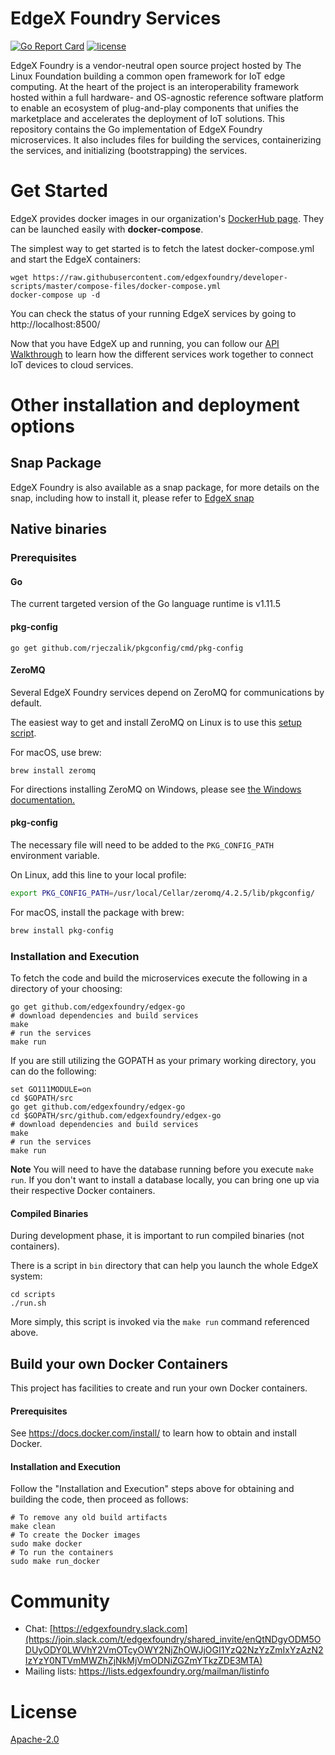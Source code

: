 # EdgeX Foundry Services
[![Go Report Card](https://goreportcard.com/badge/github.com/edgexfoundry/edgex-go)](https://goreportcard.com/report/github.com/edgexfoundry/edgex-go)
[![license](https://img.shields.io/badge/license-Apache%20v2.0-blue.svg)](LICENSE)

EdgeX Foundry is a vendor-neutral open source project hosted by The Linux Foundation building a common open framework for IoT edge computing.  At the heart of the project is an interoperability framework hosted within a full hardware- and OS-agnostic reference software platform to enable an ecosystem of plug-and-play components that unifies the marketplace and accelerates the deployment of IoT solutions.  This repository contains the Go implementation of EdgeX Foundry microservices.  It also includes files for building the services, containerizing the services, and initializing (bootstrapping) the services.

# Get Started
EdgeX provides docker images in our organization's [DockerHub page](https://hub.docker.com/u/edgexfoundry/).
They can be launched easily with **docker-compose**.

The simplest way to get started is to fetch the latest docker-compose.yml and start the EdgeX containers:
```
wget https://raw.githubusercontent.com/edgexfoundry/developer-scripts/master/compose-files/docker-compose.yml
docker-compose up -d
```
You can check the status of your running EdgeX services by going to http://localhost:8500/

Now that you have EdgeX up and running, you can follow our [API Walkthrough](https://docs.edgexfoundry.org/Ch-Walkthrough.html) to learn how the different services work together to connect IoT devices to cloud services.

# Other installation and deployment options
## Snap Package
EdgeX Foundry is also available as a snap package, for more details
on the snap, including how to install it, please refer to [EdgeX snap](https://github.com/edgexfoundry/edgex-go/blob/master/snap/README.md)


## Native binaries

### Prerequisites
#### Go
The current targeted version of the Go language runtime is v1.11.5

#### pkg-config
`go get github.com/rjeczalik/pkgconfig/cmd/pkg-config`

#### ZeroMQ
Several EdgeX Foundry services depend on ZeroMQ for communications by default.

The easiest way to get and install ZeroMQ on Linux is to use this [setup script](https://gist.github.com/katopz/8b766a5cb0ca96c816658e9407e83d00).

For macOS, use brew: 
```
brew install zeromq
``` 

For directions installing ZeroMQ on Windows, please see [the Windows documentation.](ZMQWindows.md)

#### pkg-config

The necessary file will need to be added to the `PKG_CONFIG_PATH` environment variable.
 
On Linux, add this line to your local profile:
```bash
export PKG_CONFIG_PATH=/usr/local/Cellar/zeromq/4.2.5/lib/pkgconfig/
```

For macOS, install the package with brew:
```bash
brew install pkg-config
```

### Installation and Execution
To fetch the code and build the microservices execute the following in a directory of your choosing:
```
go get github.com/edgexfoundry/edgex-go
# download dependencies and build services
make
# run the services
make run
```
If you are still utilizing the GOPATH as your primary working directory, you can do the following:
```
set GO111MODULE=on
cd $GOPATH/src
go get github.com/edgexfoundry/edgex-go
cd $GOPATH/src/github.com/edgexfoundry/edgex-go
# download dependencies and build services
make
# run the services
make run
```

**Note** You will need to have the database running before you execute `make run`. If you don't want to install a database locally, you can bring one up via their respective Docker containers.

#### Compiled Binaries
During development phase, it is important to run compiled binaries (not containers).

There is a script in `bin` directory that can help you launch the whole EdgeX system:
```
cd scripts
./run.sh
```
More simply, this script is invoked via the `make run` command referenced above.

## Build your own Docker Containers
This project has facilities to create and run your own Docker containers.

#### Prerequisites
See https://docs.docker.com/install/ to learn how to obtain and install Docker.

#### Installation and Execution
Follow the "Installation and Execution" steps above for obtaining and building the code, then proceed as follows:

```
# To remove any old build artifacts
make clean
# To create the Docker images
sudo make docker
# To run the containers
sudo make run_docker
```

# Community
- Chat: [https://edgexfoundry.slack.com](https://join.slack.com/t/edgexfoundry/shared_invite/enQtNDgyODM5ODUyODY0LWVhY2VmOTcyOWY2NjZhOWJjOGI1YzQ2NzYzZmIxYzAzN2IzYzY0NTVmMWZhZjNkMjVmODNiZGZmYTkzZDE3MTA)
- Mailing lists: https://lists.edgexfoundry.org/mailman/listinfo

# License
[Apache-2.0](LICENSE)
